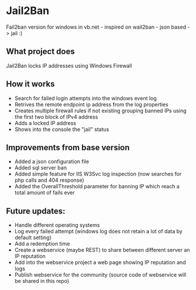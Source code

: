 # Jail2Ban
Fail2ban version for windows in vb.net - inspired on wail2ban - json based -> jail :)

## What project does
Jail2Ban locks IP addresses using Windows Firewall

## How it works
- Search for failed login attempts into the windows event log
- Retrives the remote endpoint ip address from the log properties
- Creates multiple firewall rules if not existing grouping banned IPs using the first two block of IPv4 address
- Adds a locked IP address
- Shows into the console the "jail" status

## Improvements from base version
- Added a json configuration file 
- Added sql server ban
- Added simple feature for IIS W3Svc log inspection (now searches for php calls and 404 response)
- Added the OverallThreshold parameter for banning IP which reach a total amount of fails ever

## Future updates:
- Handle different operating systems
- Log every failed attempt (windows log does not retain a lot of data by default setting)
- Add a redemption time
- Create a webservice (maybe REST) to share between different server an IP reputation
- Add into the webservice project a web page showing IP reputation and logs
- Publish webservice for the community (source code of webservice will be shared in this repo)
